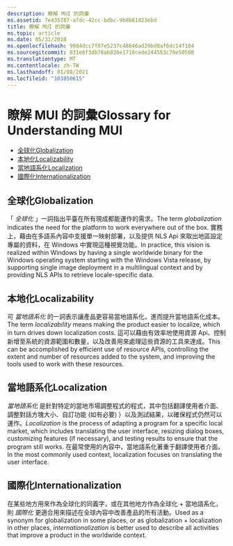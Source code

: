 ```yaml
---
description: 瞭解 MUI 的詞彙
ms.assetid: 7e435787-afdc-42cc-bdbc-9b8b81d23ebd
title: 瞭解 MUI 的詞彙
ms.topic: article
ms.date: 05/31/2018
ms.openlocfilehash: 9984dcc7f87e5237c48646ad29bd8af6dc14f104
ms.sourcegitcommit: 831e8f3db78ab820e1710cede244553c70e50500
ms.translationtype: MT
ms.contentlocale: zh-TW
ms.lasthandoff: 01/08/2021
ms.locfileid: "103850615"
---
```

# <a name="glossary-for-understanding-mui"></a><span data-ttu-id="b288a-103">瞭解 MUI 的詞彙</span><span class="sxs-lookup"><span data-stu-id="b288a-103">Glossary for Understanding MUI</span></span>

-   [<span data-ttu-id="b288a-104">全球化</span><span class="sxs-lookup"><span data-stu-id="b288a-104">Globalization</span></span>](#globalization)
-   [<span data-ttu-id="b288a-105">本地化</span><span class="sxs-lookup"><span data-stu-id="b288a-105">Localizability</span></span>](#localizability)
-   [<span data-ttu-id="b288a-106">當地語系化</span><span class="sxs-lookup"><span data-stu-id="b288a-106">Localization</span></span>](#localization)
-   [<span data-ttu-id="b288a-107">國際化</span><span class="sxs-lookup"><span data-stu-id="b288a-107">Internationalization</span></span>](#internationalization)

## <a name="globalization"></a><span data-ttu-id="b288a-108">全球化</span><span class="sxs-lookup"><span data-stu-id="b288a-108">Globalization</span></span>

<span data-ttu-id="b288a-109">「 *全球化* 」一詞指出平臺在所有現成都能運作的需求。</span><span class="sxs-lookup"><span data-stu-id="b288a-109">The term *globalization* indicates the need for the platform to work everywhere out of the box.</span></span> <span data-ttu-id="b288a-110">實務上，藉由在多語系內容中支援單一映射部署，以及提供 NLS Api 來取出地區設定專屬的資料，在 Windows 中實現這種視覺功能。</span><span class="sxs-lookup"><span data-stu-id="b288a-110">In practice, this vision is realized within Windows by having a single worldwide binary for the Windows operating system starting with the Windows Vista release, by supporting single image deployment in a multilingual context and by providing NLS APIs to retrieve locale-specific data.</span></span>

## <a name="localizability"></a><span data-ttu-id="b288a-111">本地化</span><span class="sxs-lookup"><span data-stu-id="b288a-111">Localizability</span></span>

<span data-ttu-id="b288a-112">可 *當地語系化* 的一詞表示讓產品更容易當地語系化，進而提升當地語系化成本。</span><span class="sxs-lookup"><span data-stu-id="b288a-112">The term *localizability* means making the product easier to localize, which in turn drives down localization costs.</span></span> <span data-ttu-id="b288a-113">這可以藉由有效率地使用資源 Api、控制新增至系統的資源範圍和數量，以及改善用來處理這些資源的工具來達成。</span><span class="sxs-lookup"><span data-stu-id="b288a-113">This can be accomplished by efficient use of resource APIs, controlling the extent and number of resources added to the system, and improving the tools used to work with these resources.</span></span>

## <a name="localization"></a><span data-ttu-id="b288a-114">當地語系化</span><span class="sxs-lookup"><span data-stu-id="b288a-114">Localization</span></span>

<span data-ttu-id="b288a-115">*當地語系化* 是針對特定的當地市場調整程式的程式，其中包括翻譯使用者介面、調整對話方塊大小、自訂功能 (如有必要) ）以及測試結果，以確保程式仍然可以運作。</span><span class="sxs-lookup"><span data-stu-id="b288a-115">*Localization* is the process of adapting a program for a specific local market, which includes translating the user interface, resizing dialog boxes, customizing features (if necessary), and testing results to ensure that the program still works.</span></span> <span data-ttu-id="b288a-116">在最常使用的內容中，當地語系化著重于翻譯使用者介面。</span><span class="sxs-lookup"><span data-stu-id="b288a-116">In the most commonly used context, localization focuses on translating the user interface.</span></span>

## <a name="internationalization"></a><span data-ttu-id="b288a-117">國際化</span><span class="sxs-lookup"><span data-stu-id="b288a-117">Internationalization</span></span>

<span data-ttu-id="b288a-118">在某些地方用來作為全球化的同義字，或在其他地方作為全球化 + 當地語系化，則 *國際化* 更適合用來描述在全球內容中改善產品的所有活動。</span><span class="sxs-lookup"><span data-stu-id="b288a-118">Used as a synonym for globalization in some places, or as globalization + localization in other places, *internationalization* is better used to describe all activities that improve a product in the worldwide context.</span></span>

 

 



